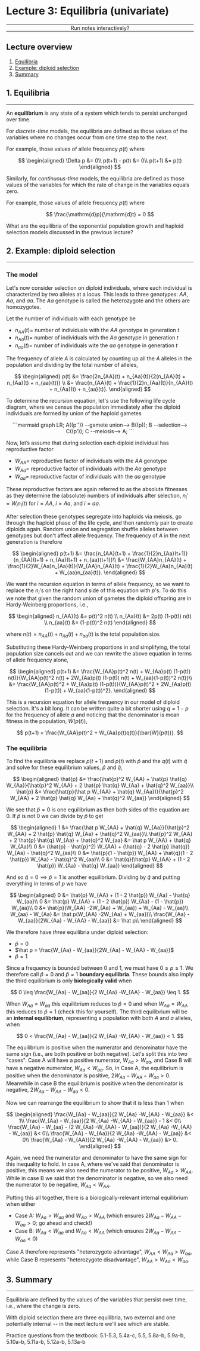 <script type="text/x-thebe-config">
  {
      requestKernel: true,
      mountActivateWidget: true,
      mountStatusWidget: true,
      binderOptions: {
      repo: "mmosmond/executable-cells",
      ref: "main",
      },
  }
</script>
<script src="https://unpkg.com/thebe@latest/lib/index.js"></script>
<link rel="stylesheet" href="https://unpkg.com/thebe@latest/lib/thebe.css">

# Lecture 3: Equilibria (univariate)

<hr style="margin-bottom: 0em;">
<center>
<div class="inrow">
	Run notes interactively?
	<div style="float: left;" class="thebe-activate"></div>
	<div class="thebe-status"></div>
</div>
</center>
<hr style="margin-top: 0em;">

## Lecture overview

1. [Equilibria](#section1)
5. [Example: diploid selection](#section2)
6. [Summary](#section3)

<span id='section1'></span>
## 1. Equilibria
<hr>

An **equilibrium** is any state of a system which tends to persist unchanged over time.

For *discrete-time* models, the equilibria are defined as those values of the variables where no changes occur from one time step to the next. 

For example, those values of allele frequency $p(t)$ where

$$
\begin{aligned}
\Delta p &= 0\\
p(t+1) - p(t) &= 0\\
p(t+1) &= p(t)
\end{aligned}
$$

Similarly, for *continuous-time* models, the equilibria are defined as those values of the variables for which the rate of change in the variables equals zero. 

For example, those values of allele frequency $p(t)$ where

$$
\frac{\mathrm{d}p}{\mathrm{d}t} = 0
$$


What are the equilibria of the exponential population growth and haploid selection models discussed in the previous lecture?

<span id='section2'></span>
## 2. Example: diploid selection
<hr>

### The model

Let's now consider selection on diploid individuals, where each individual is characterized by two alleles at a locus. This leads to three genotypes: $AA$, $Aa$, and $aa$. The $Aa$ genotype is called the heterozygote and the others are homozygotes.

Let the number of individuals with each genotype be

- $n_{AA}(t) =$ number of individuals with the $AA$ genotype in generation $t$
- $n_{Aa}(t) =$ number of individuals with the $Aa$ genotype in generation $t$
- $n_{aa}(t) =$ number of individuals wite the $aa$ genotype in generation $t$

The frequency of allele $A$ is calculated by counting up all the $A$ alleles in the population and dividing by the total number of alleles,

$$
\begin{aligned}
p(t)
&= \frac{2n_{AA}(t) + n_{Aa}(t)}{2(n_{AA}(t) + n_{Aa}(t) + n_{aa}(t))} \\
&= \frac{n_{AA}(t) + \frac{1}{2}n_{Aa}(t)}{n_{AA}(t) + n_{Aa}(t) + n_{aa}(t)}.
\end{aligned}
$$

To determine the recursion equation, let's use the following life cycle diagram, where we census the population immediately after the diploid individuals are formed by union of the haploid gametes

<center>
```mermaid
    graph LR;
    A((p'')) --gamete union--> B((p));
    B --selection--> C((p'));
    C --meiosis--> A;
```   
</center>

Now, let’s assume that during selection each diploid individual has reproductive factor

- $W_{AA} =$ reproductive factor of individuals with the $AA$ genotype 
- $W_{Aa} =$ reproductive factor of individuals with the $Aa$ genotype
- $W_{aa} =$ reproductive factor of individuals with the $aa$ genotype

These reproductive factors are again referred to as the absolute fitnesses as they determine the (absolute) numbers of individuals after selection, $n_i' = W_i n_i(t)$ for $i=AA$, $i=Aa$, and $i=aa$.

After selection these genotypes segregate into haploids via meiosis, go through the haploid phase of the life cycle, and then randomly pair to create diploids again. Random union and segregation shuffle alleles between genotypes but don't affect allele frequency. The frequency of $A$ in the next generation is therefore

$$
\begin{aligned}
p(t+1) 
&= \frac{n_{AA}(t+1) + \frac{1}{2}n_{Aa}(t+1)}{n_{AA}(t+1) + n_{Aa}(t+1) + n_{aa}(t+1)}\\
&= \frac{W_{AA}n_{AA}(t) + \frac{1}{2}W_{Aa}n_{Aa}(t)}{W_{AA}n_{AA}(t) + \frac{1}{2}W_{Aa}n_{Aa}(t) + W_{aa}n_{aa}(t)}.
\end{aligned}
$$

We want the recursion equation in terms of allele frequency, so we want to replace the $n_i$'s on the right hand side of this equation with $p$'s. To do this we note that given the random union of gametes the diploid offspring are in Hardy-Weinberg proportions, i.e.,

$$
\begin{aligned}
n_{AA}(t) &= p(t)^2 n(t) \\
n_{Aa}(t) &= 2p(t) (1-p(t)) n(t) \\
n_{aa}(t) &= (1-p(t))^2 n(t)
\end{aligned}
$$

where $n(t) = n_{AA}(t) + n_{Aa}(t) + n_{aa}(t)$ is the total population size.

Substituting these Hardy-Weinberg proportions in and simplifying, the total population size cancels out and we can rewrite the above equation in terms of allele frequency alone,

$$
\begin{aligned}
p(t+1) 
&= \frac{W_{AA}p(t)^2 n(t) + W_{Aa}p(t) (1-p(t)) n(t)}{W_{AA}p(t)^2 n(t) + 2W_{Aa}p(t) (1-p(t)) n(t) + W_{aa}(1-p(t))^2 n(t)}\\
&= \frac{W_{AA}p(t)^2 + W_{Aa}p(t) (1-p(t))}{W_{AA}p(t)^2 + 2W_{Aa}p(t)(1-p(t)) + W_{aa}(1-p(t))^2}.
\end{aligned}
$$

This is a recursion equation for allele frequency in our model of diploid selection. It's a bit long. It can be written quite a bit shorter using $q=1-p$ for the frequency of allele $a$ and noticing that the denominator is mean fitness in the population, $\bar{W}(p(t))$, 

$$
p(t+1) 
= \frac{W_{AA}p(t)^2 + W_{Aa}p(t)q(t)}{\bar{W}(p(t))}.
$$

### The equilibria

To find the equilibria we replace $p(t+1)$ and $p(t)$ with $\hat p$ and the $q(t)$ with $\hat{q}$ and solve for these equilibrium values, $\hat p$ and $\hat q$,

$$
\begin{aligned}
\hat{p} &= \frac{\hat{p}^2 W_{AA} + \hat{p} \hat{q} W_{Aa}}{\hat{p}^2 W_{AA} + 2 \hat{p} \hat{q} W_{Aa} + \hat{q}^2 W_{aa}}\\
\hat{p} &= \frac{\hat{p}(\hat p W_{AA} + \hat{q} W_{Aa})}{\hat{p}^2 W_{AA} + 2 \hat{p} \hat{q} W_{Aa} + \hat{q}^2 W_{aa}}
\end{aligned}
$$

We see that $\hat{p}=0$ is one equilibrium as then both sides of the equation are 0. If $\hat p$ is not 0 we can divide by $\hat p$ to get

$$
\begin{aligned}
1 &= \frac{\hat p W_{AA} + \hat{q} W_{Aa}}{\hat{p}^2 W_{AA} + 2 \hat{p} \hat{q} W_{Aa} + \hat{q}^2 W_{aa}}\\
\hat{p}^2 W_{AA} + 2 \hat{p} \hat{q} W_{Aa} + \hat{q}^2 W_{aa} &= \hat p W_{AA} + \hat{q} W_{Aa}\\
0 &= (\hat{p} - \hat{p}^2) W_{AA} + (\hat{q} - 2 \hat{p} \hat{q}) W_{Aa} - \hat{q}^2 W_{aa}\\
0 &= \hat{p}(1 - \hat{p}) W_{AA} + \hat{q}(1 - 2 \hat{p}) W_{Aa} - \hat{q}^2 W_{aa}\\
0 &= \hat{q}(\hat{p} W_{AA} + (1 - 2 \hat{p}) W_{Aa} - \hat{q} W_{aa})
\end{aligned}
$$

And so $\hat{q}=0\implies\hat{p}=1$ is another equilibrium. Dividing by $\hat{q}$ and putting everything in terms of $p$ we have

$$
\begin{aligned}
0 &= \hat{p} W_{AA} + (1 - 2 \hat{p}) W_{Aa} - \hat{q} W_{aa}\\
0 &= \hat{p} W_{AA} + (1 - 2 \hat{p}) W_{Aa} - (1 - \hat{p}) W_{aa}\\
0 &= \hat{p}(W_{AA} -2W_{Aa} + W_{aa}) + W_{Aa} - W_{aa}\\
W_{aa} - W_{Aa} &= \hat p(W_{AA} -2W_{Aa} + W_{aa})\\
\frac{W_{Aa} - W_{aa}}{2W_{Aa} - W_{AA} - W_{aa}} &= \hat p\\
\end{aligned}
$$

We therefore have *three* equilibria under diploid selection: 

- $\hat{p}=0$
- $\hat p = \frac{W_{Aa} - W_{aa}}{2W_{Aa} - W_{AA} - W_{aa}}$
- $\hat p = 1$

Since a frequency is bounded between 0 and 1, we must have $0 \leq p \leq 1$. We therefore call $\hat{p}=0$ and $\hat{p}=1$ **boundary equilibria**. These bounds also imply the third equilibrium is only **biologically valid** when 

$$
0 \leq \frac{W_{Aa} - W_{aa}}{2 W_{Aa} -W_{AA} - W_{aa}} \leq 1.
$$

When $W_{Aa} = W_{aa}$ this equilibrium reduces to $\hat{p}=0$ and when $W_{Aa} = W_{AA}$ this reduces to $\hat{p}=1$ (check this for yourself). The third equilibrium will be an **internal equilibrium**, representing a population with both $A$ and $a$ alleles, when

$$
0 < \frac{W_{Aa} - W_{aa}}{2 W_{Aa} -W_{AA} - W_{aa}} < 1.
$$

The equilibrium is positive when the numerator and denominator have the same sign (i.e., are both positive or both negative). Let's split this into two "cases". Case A will have a positive numerator, $W_{Aa} > W_{aa}$, and Case B will have a negative numerator, $W_{Aa} < W_{aa}$. So, in Case A, the equilibrium is positive when the denominator is positive, $2 W_{Aa} - W_{AA} - W_{aa} > 0$. Meanwhile in case B the equilibrium is positive when the denominator is negative, $2 W_{Aa} - W_{AA} - W_{aa} < 0$.

Now we can rearrange the equilibrium to show that it is less than 1 when

$$
\begin{aligned}
\frac{W_{Aa} - W_{aa}}{2 W_{Aa} -W_{AA} - W_{aa}} &< 1\\
\frac{W_{Aa} - W_{aa}}{2 W_{Aa} -W_{AA} - W_{aa}} - 1 &< 0\\
\frac{W_{Aa} - W_{aa} - (2 W_{Aa} -W_{AA} - W_{aa})}{2 W_{Aa} -W_{AA} - W_{aa}} &< 0\\
\frac{W_{AA} - W_{Aa}}{2 W_{Aa} -W_{AA} - W_{aa}} &< 0\\
\frac{W_{Aa} - W_{AA}}{2 W_{Aa} -W_{AA} - W_{aa}} &> 0.
\end{aligned}
$$
  
Again, we need the numerator and denominator to have the same sign for this inequality to hold. In case A, where we've said that denominator is positive, this means we also need the numerator to be positive, $W_{Aa} > W_{AA}$. While in case B we said that the denominator is negative, so we also need the numerator to be negative, $W_{Aa} < W_{AA}$.
  
Putting this all together, there is a biologically-relevant internal equilibrium when either

- Case A: $W_{Aa} > W_{aa}$ and $W_{Aa} > W_{AA}$ (which ensures $2 W_{Aa} - W_{AA} - W_{aa} > 0$; go ahead and check!)
- Case B: $W_{Aa} < W_{aa}$ and $W_{Aa} < W_{AA}$  (which ensures $2 W_{Aa} - W_{AA} - W_{aa} < 0$)

Case A therefore represents "heterozygote advantage", $W_{AA} < W_{Aa} > W_{aa}$, while Case B represents "heterozygote disadvantage", $W_{AA} > W_{Aa} < W_{aa}$. 

<span id='section3'></span>
## 3. Summary
<hr>

Equilibria are defined by the values of the variables that persist over time, i.e., where the change is zero.

With diploid selection there are three equilibria, two external and one potentially internal -- in the next lecture we'll see which are stable.

Practice questions from the textbook: 5.1-5.3, 5.4a-c, 5.5, 5.8a-b, 5.9a-b, 5.10a-b, 5.11a-b, 5.12a-b, 5.13a-b
